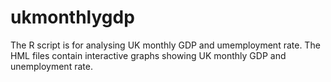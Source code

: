 # ukmonthlygdp
The R script is for analysing UK monthly GDP and umemployment rate.
The HML files contain interactive graphs showing UK monthly GDP and unemployment rate.

